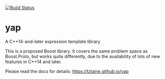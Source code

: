 [![Build Status](https://travis-ci.org/tzlaine/yap.svg?branch=master)](https://travis-ci.org/tzlaine/yap)

# yap
A C++14-and-later expression template library

This is a proposed Boost library.  It covers the same problem space as Boost.Proto, but works quite differently, due to the availability of lots of new features in C++14 and later.

Please read the docs for details: https://tzlaine.github.io/yap
